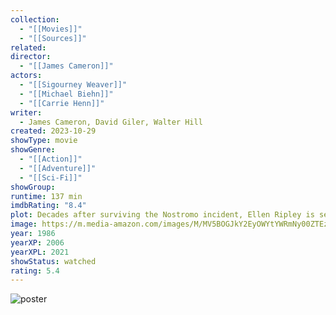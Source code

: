 ```yaml
---
collection:
  - "[[Movies]]"
  - "[[Sources]]"
related: 
director:
  - "[[James Cameron]]"
actors:
  - "[[Sigourney Weaver]]"
  - "[[Michael Biehn]]"
  - "[[Carrie Henn]]"
writer:
  - James Cameron, David Giler, Walter Hill
created: 2023-10-29
showType: movie
showGenre:
  - "[[Action]]"
  - "[[Adventure]]"
  - "[[Sci-Fi]]"
showGroup: 
runtime: 137 min
imdbRating: "8.4"
plot: Decades after surviving the Nostromo incident, Ellen Ripley is sent out to re-establish contact with a terraforming colony but finds herself battling the Alien Queen and her offspring.
image: https://m.media-amazon.com/images/M/MV5BOGJkY2EyOWYtYWRmNy00ZTEzLTllMDAtYzYzYjA0ZjFhZWJjXkEyXkFqcGdeQXVyMTUzMDUzNTI3._V1_SX300.jpg
year: 1986
yearXP: 2006
yearXPL: 2021
showStatus: watched
rating: 5.4
---
```

![poster](https://m.media-amazon.com/images/M/MV5BOGJkY2EyOWYtYWRmNy00ZTEzLTllMDAtYzYzYjA0ZjFhZWJjXkEyXkFqcGdeQXVyMTUzMDUzNTI3._V1_SX300.jpg)

